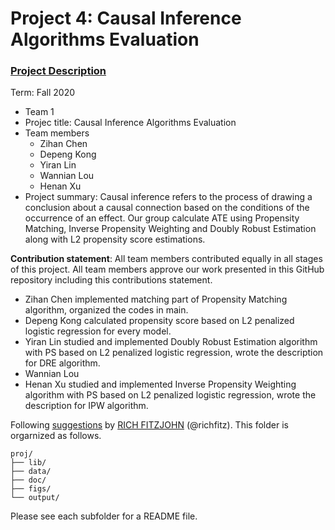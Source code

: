 # Project 4: Causal Inference Algorithms Evaluation

### [Project Description](doc/project4_desc.md)

Term: Fall 2020

+ Team 1
+ Projec title: Causal Inference Algorithms Evaluation
+ Team members
	+ Zihan Chen
	+ Depeng Kong
	+ Yiran Lin
	+ Wannian Lou
	+ Henan Xu
+ Project summary: Causal inference refers to the process of drawing a conclusion about a causal connection based on the conditions of the occurrence of an effect. Our group calculate ATE using Propensity Matching,  Inverse Propensity Weighting and Doubly Robust Estimation along with L2 propensity score estimations.
	
**Contribution statement**: All team members contributed equally in all stages of this project. All team members approve our work presented in this GitHub repository including this contributions statement.
+ Zihan Chen implemented matching part of Propensity Matching algorithm, organized the codes in main.
+ Depeng Kong calculated propensity score based on L2 penalized logistic regression for every model.
+ Yiran Lin studied and implemented Doubly Robust Estimation algorithm with PS based on L2 penalized logistic regression, wrote the description for DRE algorithm.
+ Wannian Lou
+ Henan Xu studied and implemented Inverse Propensity Weighting algorithm with PS based on L2 penalized logistic regression, wrote the description for IPW algorithm.

Following [suggestions](http://nicercode.github.io/blog/2013-04-05-projects/) by [RICH FITZJOHN](http://nicercode.github.io/about/#Team) (@richfitz). This folder is orgarnized as follows.

```
proj/
├── lib/
├── data/
├── doc/
├── figs/
└── output/
```

Please see each subfolder for a README file.
